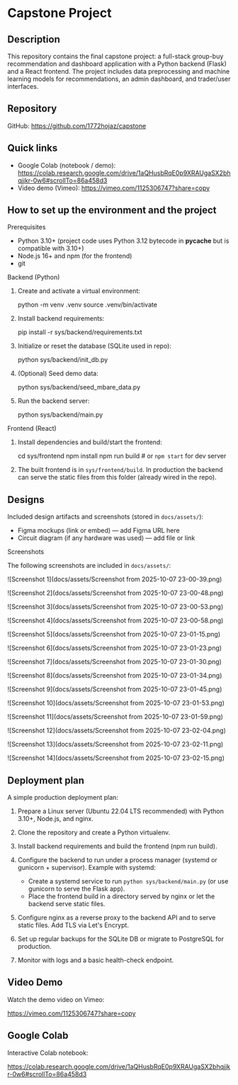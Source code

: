 # Capstone Project

Description
-----------

This repository contains the final capstone project: a full-stack group-buy recommendation and dashboard application with a Python backend (Flask) and a React frontend. The project includes data preprocessing and machine learning models for recommendations, an admin dashboard, and trader/user interfaces.

Repository
----------

GitHub: https://github.com/1772hojaz/capstone

Quick links
-----------

- Google Colab (notebook / demo): https://colab.research.google.com/drive/1aQHusbRqE0p9XRAUgaSX2bhqjjkr-0w6#scrollTo=86a458d3
- Video demo (Vimeo): https://vimeo.com/1125306747?share=copy

How to set up the environment and the project
---------------------------------------------

Prerequisites

- Python 3.10+ (project code uses Python 3.12 bytecode in __pycache__ but is compatible with 3.10+)
- Node.js 16+ and npm (for the frontend)
- git

Backend (Python)

1. Create and activate a virtual environment:

   python -m venv .venv
   source .venv/bin/activate
2. Install backend requirements:

   pip install -r sys/backend/requirements.txt
3. Initialize or reset the database (SQLite used in repo):

   python sys/backend/init_db.py
4. (Optional) Seed demo data:

   python sys/backend/seed_mbare_data.py
5. Run the backend server:

   python sys/backend/main.py

Frontend (React)

1. Install dependencies and build/start the frontend:

   cd sys/frontend
   npm install
   npm run build   # or `npm start` for dev server
2. The built frontend is in `sys/frontend/build`. In production the backend can serve the static files from this folder (already wired in the repo).

Designs
-------

Included design artifacts and screenshots (stored in `docs/assets/`):

- Figma mockups (link or embed) — add Figma URL here
- Circuit diagram (if any hardware was used) — add file or link

Screenshots

The following screenshots are included in `docs/assets/`:

![Screenshot 1](docs/assets/Screenshot from 2025-10-07 23-00-39.png)

![Screenshot 2](docs/assets/Screenshot from 2025-10-07 23-00-48.png)

![Screenshot 3](docs/assets/Screenshot from 2025-10-07 23-00-53.png)

![Screenshot 4](docs/assets/Screenshot from 2025-10-07 23-00-58.png)

![Screenshot 5](docs/assets/Screenshot from 2025-10-07 23-01-15.png)

![Screenshot 6](docs/assets/Screenshot from 2025-10-07 23-01-23.png)

![Screenshot 7](docs/assets/Screenshot from 2025-10-07 23-01-30.png)

![Screenshot 8](docs/assets/Screenshot from 2025-10-07 23-01-34.png)

![Screenshot 9](docs/assets/Screenshot from 2025-10-07 23-01-45.png)

![Screenshot 10](docs/assets/Screenshot from 2025-10-07 23-01-53.png)

![Screenshot 11](docs/assets/Screenshot from 2025-10-07 23-01-59.png)

![Screenshot 12](docs/assets/Screenshot from 2025-10-07 23-02-04.png)

![Screenshot 13](docs/assets/Screenshot from 2025-10-07 23-02-11.png)

![Screenshot 14](docs/assets/Screenshot from 2025-10-07 23-02-15.png)

Deployment plan
---------------

A simple production deployment plan:

1. Prepare a Linux server (Ubuntu 22.04 LTS recommended) with Python 3.10+, Node.js, and nginx.
2. Clone the repository and create a Python virtualenv.
3. Install backend requirements and build the frontend (npm run build).
4. Configure the backend to run under a process manager (systemd or gunicorn + supervisor). Example with systemd:

   - Create a systemd service to run `python sys/backend/main.py` (or use gunicorn to serve the Flask app).
   - Place the frontend build in a directory served by nginx or let the backend serve static files.
5. Configure nginx as a reverse proxy to the backend API and to serve static files. Add TLS via Let's Encrypt.
6. Set up regular backups for the SQLite DB or migrate to PostgreSQL for production.
7. Monitor with logs and a basic health-check endpoint.

Video Demo
----------

Watch the demo video on Vimeo:

https://vimeo.com/1125306747?share=copy

Google Colab
------------

Interactive Colab notebook:

https://colab.research.google.com/drive/1aQHusbRqE0p9XRAUgaSX2bhqjjkr-0w6#scrollTo=86a458d3
